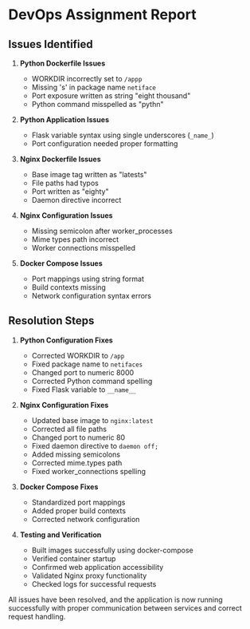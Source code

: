 # DevOps Assignment Report

## Issues Identified

1. **Python Dockerfile Issues**
   - WORKDIR incorrectly set to `/appp`
   - Missing 's' in package name `netiface`
   - Port exposure written as string "eight thousand"
   - Python command misspelled as "pythn"

2. **Python Application Issues**
   - Flask variable syntax using single underscores (`_name_`)
   - Port configuration needed proper formatting

3. **Nginx Dockerfile Issues**
   - Base image tag written as "latests"
   - File paths had typos
   - Port written as "eighty"
   - Daemon directive incorrect

4. **Nginx Configuration Issues**
   - Missing semicolon after worker_processes
   - Mime types path incorrect
   - Worker connections misspelled

5. **Docker Compose Issues**
   - Port mappings using string format
   - Build contexts missing
   - Network configuration syntax errors

## Resolution Steps

1. **Python Configuration Fixes**
   - Corrected WORKDIR to `/app`
   - Fixed package name to `netifaces`
   - Changed port to numeric 8000
   - Corrected Python command spelling
   - Fixed Flask variable to `__name__`

2. **Nginx Configuration Fixes**
   - Updated base image to `nginx:latest`
   - Corrected all file paths
   - Changed port to numeric 80
   - Fixed daemon directive to `daemon off;`
   - Added missing semicolons
   - Corrected mime.types path
   - Fixed worker_connections spelling

3. **Docker Compose Fixes**
   - Standardized port mappings
   - Added proper build contexts
   - Corrected network configuration

4. **Testing and Verification**
   - Built images successfully using docker-compose
   - Verified container startup
   - Confirmed web application accessibility
   - Validated Nginx proxy functionality
   - Checked logs for successful requests

All issues have been resolved, and the application is now running successfully with proper communication between services and correct request handling.
